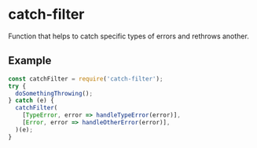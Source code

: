 # catch-filter
Function that helps to catch specific types of errors and rethrows another.

## Example
```javascript
const catchFilter = require('catch-filter');
try {
  doSomethingThrowing();
} catch (e) {
  catchFilter(
    [TypeError, error => handleTypeError(error)],
    [Error, error => handleOtherError(error)],
  )(e);
}
```
